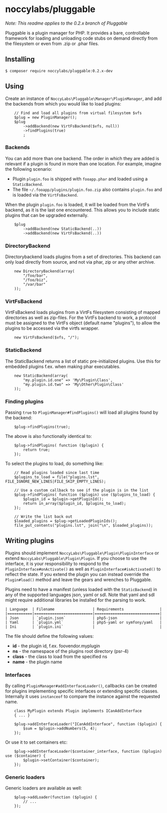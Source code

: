 noccylabs/pluggable
===================

*Note: This readme applies to the 0.2.x branch of Pluggable*

Pluggable is a plugin manager for PHP. It provides a bare, controllable framework
for loading and unloading code stubs on demand directly from the filesystem or
even from .zip or .phar files.


## Installing

    $ composer require noccylabs/pluggable:0.2.x-dev


## Using
    
Create an instance of `NoccyLabs\Pluggable\Manager\PluginManager`, and add the
backends from which you would like to load plugins:

        // Find and load all plugins from virtual filesystem $vfs
        $plug = new PluginManager();
        $plug
            ->addBackend(new VirtFsBackend($vfs, null))
            ->findPlugins(true)
            ;

### Backends

You can add more than one backend. The order in which they are added is relevant
if a plugin is found in more than one location. For example, imagine the following
scenario:

 * Plugin `plugin.foo` is shipped with `fooapp.phar` and loaded using a
   `StaticBackend`.
 * The file `~/.fooapp/plugins/plugin.foo.zip` also contains `plugin.foo` and
   is loaded via the `VirtFsBackend`.

When the plugin `plugin.foo` is loaded, it will be loaded from the VirtFs backend,
as it is the last one encountered. This allows you to include static plugins that
can be upgraded externally.

        $plug
            ->addBackend(new StaticBackend(..))
            ->addBackend(new VirtFsBackend(..))
            


### DirectoryBackend

Directorybackend loads plugins from a set of directories. This backend can only
load directly from source, and not via phar, zip or any other archive.

        new DirectoryBackend(array(
            "/foo/bar",
            "/foo/biz",
            "/var/bar"
        ));


### VirtFsBackend

VirtFsBackend loads plugins from a VirtFs filesystem consisting of mapped
directories as well as zip-files. For the VirtFs backend to work, a protocol
must be assigned to the VirtFs object (default name "plugins"), to allow the
plugins to be accessed via the virtfs wrapper.

        new VirtFsBackend($vfs, "/");


### StaticBackend

The StaticBackend returns a list of static pre-initialized plugins. Use this
for embedded plugins f.ex. when making phar executables.

        new StaticBackend(array(
            "my.plugin.id.one" => 'My\Plugin\Class',
            "my.plugin.id.two" => 'My\Other\Plugin\Class'
        ));


### Finding plugins

Passing `true` to `PluginManager#findPlugins()` will load all plugins found by
the backend:

        $plug->findPlugins(true);

The above is also functionally identical to:
         
        $plug->findPlugins( function ($plugin) {
            return true;
        });

To select the plugins to load, do something like:

        // Read plugins loaded since last time
        $plugins_to_load = file("plugins.lst", FILE_IGNORE_NEW_LINES|FILE_SKIP_EMPTY_LINES);
        
        // Use a custom callback to see if the plugin is in the list
        $plug->findPlugins( function ($plugin) use ($plugins_to_load) {
            $plugin_id = $plugin->getPluginId();
            return in_array($plugin_id, $plugins_to_load);
        });
        
        // Write the list back out
        $loaded_plugins = $plug->getLoadedPluginIds();
        file_put_contents("plugins.lst", join("\n", $loaded_plugins));



## Writing plugins

Plugins should implement `NoccyLabs\Pluggable\Plugin\PluginInterface` or
extend `NoccyLabs\Pluggable\Plugin\Plugin`. If you choose to use the interface,
it is your responsibility to respond to the `PluginInterface#onActivate()` as
well as `PluginInterface#isActivated()` to reflect the state. If you extend the
plugin you can instead override the `Plugin#load()` method and leave the gears
and wrenches to Pluggable.

Plugins need to have a manifest (unless loaded with the `StaticBackend`) in any
of the supported languages json, yaml or sdl. Note that yaml and sdl might require
additional libraries be installed for the parsing to work.


    | Language  | Filename                 | Requirements                |
    |===========|==========================|=============================|
    | Json      | `plugin.json`            | php5-json                   |
    | Yaml      | `plugin.yml`             | php5-yaml or symfony/yaml   |
    | Ini       | `plugin.ini`             |                             |


The file should define the following values:

 * **id** - the plugin id, f.ex. foovendor.myplugin
 * **ns** - the namespace of the plugins root directory (psr-4)
 * **class** - the class to load from the specified ns
 * **name** - the plugin name
 

### Interfaces

By calling `PluginManager#addInterfaceLoader()`, callbacks can be created for
plugins implementing specific interfaces or extending specific classes. Internally
it uses `instanceof` to compare the instance against the requested name.

        class MyPlugin extends Plugin implements ICanAddInterface
        { ... }

        $plug->addInterfaceLoader("ICanAddInterface", function ($plugin) {
            $sum = $plugin->addNumbers(5, 4);
        });

Or use it to set containers etc:

        $plug->addInterfaceLoader($container_interface, function ($plugin) use ($container) {
            $plugin->setContainer($container);
        });

### Generic loaders

Generic loaders are available as well:

        $plug->addLoader(function ($plugin) {
            // ...
        });

